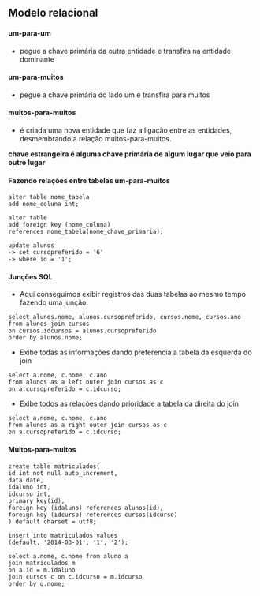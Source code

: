 ## Modelo relacional

#### um-para-um
* pegue a chave primária da outra entidade e transfira na entidade dominante

#### um-para-muitos
* pegue a chave primária do lado um e transfira para muitos

#### muitos-para-muitos
* é criada uma nova entidade que faz a ligação entre as entidades, desmembrando a relação muitos-para-muitos.

**chave estrangeira é alguma chave primária de algum lugar que veio para outro lugar**

#### Fazendo relações entre tabelas um-para-muitos
```
alter table nome_tabela
add nome_coluna int;
```
```
alter table
add foreign key (nome_coluna)
references nome_tabela(nome_chave_primaria);
```
```
update alunos
-> set cursopreferido = '6'
-> where id = '1';
```
#### Junções SQL
* Aqui conseguimos exibir registros das duas tabelas ao mesmo tempo fazendo uma junção.

```
select alunos.nome, alunos.cursopreferido, cursos.nome, cursos.ano
from alunos join cursos
on cursos.idcursos = alunos.cursopreferido
order by alunos.nome;
```
* Exibe todas as informações dando preferencia a tabela da esquerda do join
```
select a.nome, c.nome, c.ano
from alunos as a left outer join cursos as c
on a.cursopreferido = c.idcurso;
```
* Exibe todos as relações dando prioridade a tabela da direita do join
```
select a.nome, c.nome, c.ano
from alunos as a right outer join cursos as c
on a.cursopreferido = c.idcurso;
```
#### Muitos-para-muitos
```
create table matriculados(
id int not null auto_increment,
data date,
idaluno int,
idcurso int,
primary key(id),
foreign key (idaluno) references alunos(id),
foreign key (idcurso) references cursos(idcurso)
) default charset = utf8;
```

```
insert into matriculados values
(default, '2014-03-01', '1', '2');
```

```
select a.nome, c.nome from aluno a 
join matriculados m 
on a.id = m.idaluno
join cursos c on c.idcurso = m.idcurso 
order by g.nome;
```
